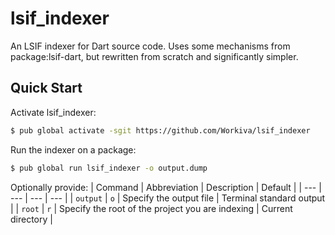 # lsif_indexer

An LSIF indexer for Dart source code. Uses some mechanisms from package:lsif-dart, but
rewritten from scratch and significantly simpler.

## Quick Start

Activate lsif_indexer:
```bash
$ pub global activate -sgit https://github.com/Workiva/lsif_indexer
```

Run the indexer on a package:
```bash
$ pub global run lsif_indexer -o output.dump
```

Optionally provide:
| Command | Abbreviation | Description | Default |
| --- | --- | --- | --- |
| `output` | `o` | Specify the output file | Terminal standard output |
| `root` | `r` | Specify the root of the project you are indexing | Current directory |
